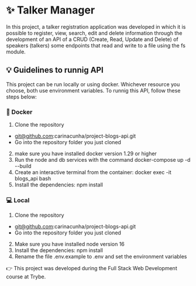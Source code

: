 # :sparkles: Talker Manager #

In this project, a talker registration application was developed in which it is possible to register, view, search, edit and delete information through the development of an API of a CRUD (Create, Read, Update and Delete) of speakers (talkers) some endpoints that read and write to a file using the fs module.

## :bulb: Guidelines to runnig API ##
This project can be run locally or using docker. Whichever resource you choose, both use environment variables. To runnig this API, follow these steps below:

### :whale: Docker ###
1. Clone the repository 
  - git@github.com:carinacunha/project-blogs-api.git
  - Go into the repository folder you just cloned
2. make sure you have installed docker version 1.29 or higher
3. Run the node and db services with the command docker-compose up -d --build
4. Create an interactive terminal from the container: docker exec -it blogs_api bash
5. Install the dependencies: npm install

### :computer: Local ###
1. Clone the repository 
  - git@github.com:carinacunha/project-blogs-api.git
  - Go into the repository folder you just cloned
2. Make sure you have installed node version 16
3. Install the dependencies: npm install
4. Rename the file .env.example to .env and set the environment variables

:point_right: This project was developed during the Full Stack Web Development course at Trybe.
